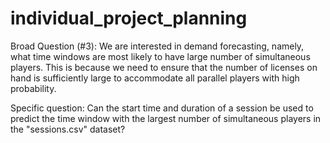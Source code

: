 # individual_project_planning
Broad Question (#3): We are interested in demand forecasting, namely, what time windows are most likely to have large number of simultaneous players. This is because we need to ensure that the number of licenses on hand is sufficiently large to accommodate all parallel players with high probability.

Specific question: Can the start time and duration of a session be used to predict the time window with the largest number of simultaneous players in the "sessions.csv" dataset?
